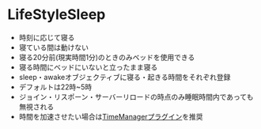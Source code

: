 # LifeStyleSleep
- 時刻に応じて寝る 
- 寝ている間は動けない  
- 寝る20分前(現実時間1分)のときのみベッドを使用できる  
- 寝る時間にベッドにいないと立ったまま寝る  
- sleep・awakeオブジェクティブに寝る・起きる時間をそれぞれ登録　　
- デフォルトは22時~5時  
- ジョイン・リスポーン・サーバーリロードの時点のみ睡眠時間内であっても無視される  
- 時間を加速させたい場合は[TimeManagerプラグイン](https://github.com/ArVdC/TimeManager)を推奨  